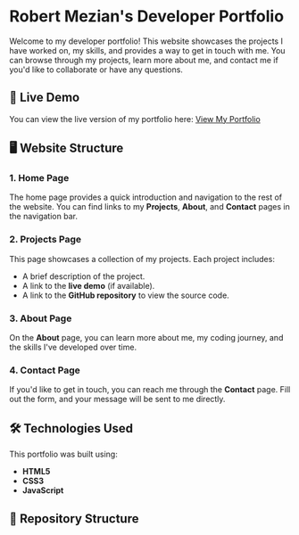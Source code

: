 # Robert Mezian's Developer Portfolio

Welcome to my developer portfolio! This website showcases the projects I have worked on, my skills, and provides a way to get in touch with me. You can browse through my projects, learn more about me, and contact me if you'd like to collaborate or have any questions.

## 🚀 Live Demo
You can view the live version of my portfolio here: [View My Portfolio]((https://github.com/ramezian1/portfolio))

## 🖥️ Website Structure

### 1. **Home Page**
The home page provides a quick introduction and navigation to the rest of the website. You can find links to my **Projects**, **About**, and **Contact** pages in the navigation bar.

### 2. **Projects Page**
This page showcases a collection of my projects. Each project includes:
- A brief description of the project.
- A link to the **live demo** (if available).
- A link to the **GitHub repository** to view the source code.

### 3. **About Page**
On the **About** page, you can learn more about me, my coding journey, and the skills I've developed over time.

### 4. **Contact Page**
If you'd like to get in touch, you can reach me through the **Contact** page. Fill out the form, and your message will be sent to me directly.

## 🛠️ Technologies Used
This portfolio was built using:
- **HTML5**
- **CSS3**
- **JavaScript**

## 📂 Repository Structure

